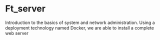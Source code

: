 # Ft_server
Introduction to the basics of system and network administration.
Using a deployment technology named Docker, we are able to install a complete web server
